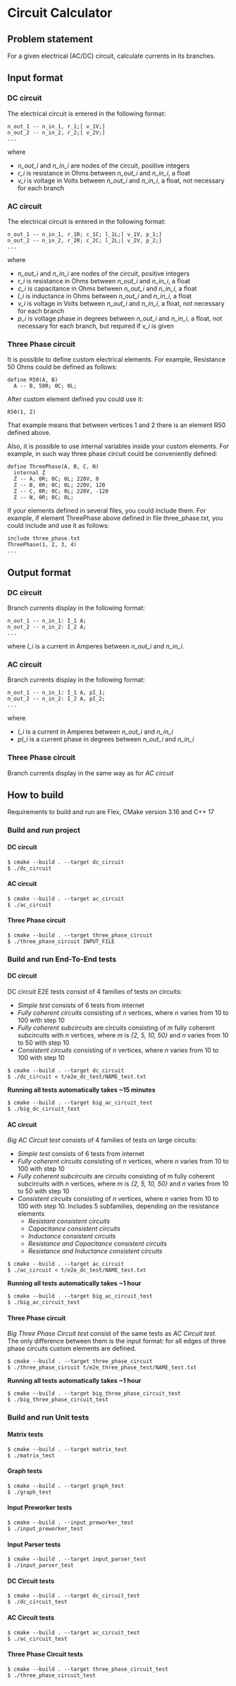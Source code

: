 # Circuit Calculator
## Problem statement
For a given electrical (AC/DC) circuit, calculate currents in
its branches.
## Input format
### DC circuit
The electrical circuit is entered in the following
format:
```
n_out_1 -- n_in_1, r_1;[ v_1V;]
n_out_2 -- n_in_2, r_2;[ v_2V;]
...
```
where
  * *n_out_i* and *n_in_i* are nodes of the circuit, positive integers
  * *r_i* is resistance in Ohms between *n_out_i* and *n_in_i*, a float 
  * *v_i* is voltage in Volts between *n_out_i* and *n_in_i*, a float, not necessary for each
    branch
### AC circuit
The electrical circuit is entered in the following
format:
```
n_out_1 -- n_in_1, r_1R; c_1C; l_1L;[ v_1V, p_1;]
n_out_2 -- n_in_2, r_2R; c_2C; l_2L;[ v_2V, p_2;]
...
```
where
* *n_out_i* and *n_in_i* are nodes of the circuit, positive integers
* *r_i* is resistance in Ohms between *n_out_i* and *n_in_i*, a float
* *c_i* is capacitance in Ohms between *n_out_i* and *n_in_i*, a float
* *l_i* is inductance in Ohms between *n_out_i* and *n_in_i*, a float
* *v_i* is voltage in Volts between *n_out_i* and *n_in_i*, a float, not necessary for each
  branch
* *p_i* is voltage phase in degrees between *n_out_i* and *n_in_i*, a float, not necessary
  for each branch, but required if *v_i* is given
### Three Phase circuit
It is possible to define custom electrical elements. For example, Resistance 50 Ohms
could be defined as follows:
```
define R50(A, B)
  A -- B, 50R; 0C; 0L;
```
After custom element defined you could use it:
```
R50(1, 2)
```
That example means that between vertices 1 and 2 there is an element R50 defined
above.

Also, it is possible to use internal variables inside your custom elements. For
example, in such way three phase circuit could be conveniently defined:
```
define ThreePhase(A, B, C, N)
  internal Z
  Z -- A, 0R; 0C; 0L; 220V, 0
  Z -- B, 0R; 0C; 0L; 220V, 120
  Z -- C, 0R; 0C; 0L; 220V, -120
  Z -- N, 0R; 0C; 0L;
```

If your elements defined in several files, you could include them. For example, if
element ThreePhase above defined in file three_phase.txt, you could include and use
it as follows:
```
include three_phase.txt
ThreePhase(1, 2, 3, 4)
...
```
## Output format
### DC circuit
Branch currents display in the following format:
```
n_out_1 -- n_in_1: I_1 A;
n_out_2 -- n_in_2: I_2 A;
...
```
where *I_i* is a current in Amperes between *n_out_i* and *n_in_i*.
### AC circuit
Branch currents display in the following format:
```
n_out_1 -- n_in_1: I_1 A, pI_1;
n_out_2 -- n_in_2: I_2 A, pI_2;
...
```
where
  * *I_i* is a current in Amperes between *n_out_i* and *n_in_i*
  * *pI_i* is a current phase in degrees between *n_out_i* and *n_in_i*
### Three Phase circuit
Branch currents display in the same way as for *AC circuit* 
## How to build
Requirements to build and run are Flex, CMake version 3.16 and C++ 17
### Build and run project
#### DC circuit
```
$ cmake --build . --target dc_circuit
$ ./dc_circuit
```
#### AC circuit
```
$ cmake --build . --target ac_circuit
$ ./ac_circuit
```
#### Three Phase circuit
```
$ cmake --build . --target three_phase_circuit
$ ./three_phase_circuit INPUT_FILE
```
### Build and run End-To-End tests
#### DC circuit
DC circuit E2E tests consist of 4 families of tests on circuits:
* *Simple test* consists of 6 tests from internet
* *Fully coherent circuits* consisting of *n* vertices, where *n* varies
  from 10 to 100 with step 10
* *Fully coherent subcircuits* are circuits consisting of *m* fully
  coherent subcircuits with *n* vertices, where *m* is *{2, 5, 10, 50}* and *n*
  varies from 10 to 50 with step 10
* *Consistent circuits* consisting of *n* vertices, where *n* varies from
  10 to 100 with step 10

```
$ cmake --build . --target dc_circuit
$ ./dc_circuit < t/e2e_dc_test/NAME_test.txt
```

**Running all tests automatically takes ~15 minutes**
```
$ cmake --build . --target big_ac_circuit_test
$ ./big_dc_circuit_test
```
#### AC circuit
*Big AC Circuit test* consists of 4 families of tests on large circuits:
* *Simple test* consists of 6 tests from internet
* *Fully coherent circuits* consisting of *n* vertices, where *n* varies
  from 10 to 100 with step 10
* *Fully coherent subcircuits* are circuits consisting of *m* fully
  coherent subcircuits with *n* vertices, where *m* is *{2, 5, 10, 50}* and *n*
  varies from 10 to 50 with step 10
* *Consistent circuits* consisting of *n* vertices, where *n* varies from 10 to 100
  with step 10. Includes 5 subfamilies, depending on the resistance elements
  * *Resistant consistent circuits*
  * *Capacitance consistent circuits*
  * *Inductance consistent circuits*
  * *Resistance and Capacitance consistent circuits*
  * *Resistance and Inductance consistent circuits*

```
$ cmake --build . --target ac_circuit
$ ./ac_circuit < t/e2e_dc_test/NAME_test.txt
```

**Running all tests automatically takes ~1 hour**
```
$ cmake --build . --target big_ac_circuit_test
$ ./big_ac_circuit_test
```
#### Three Phase circuit
*Big Three Phase Circuit test* consist of the same tests as *AC Circuit test*.
The only difference between them is the input format: for all edges of three
phase circuits custom elements are defined.
```
$ cmake --build . --target three_phase_circuit
$ ./three_phase_circuit t/e2e_three_phase_test/NAME_test.txt
```

**Running all tests automatically takes ~1 hour**
```
$ cmake --build . --target big_three_phase_circuit_test
$ ./big_three_phase_circuit_test
```
### Build and run Unit tests
#### Matrix tests
```
$ cmake --build . --target matrix_test
$ ./matrix_test
```
#### Graph tests
```
$ cmake --build . --target graph_test
$ ./graph_test
```
#### Input Preworker tests
```
$ cmake --build . --input_preworker_test
$ ./input_preworker_test
```
#### Input Parser tests
```
$ cmake --build . --target input_parser_test
$ ./input_parser_test
```
#### DC Circuit tests
```
$ cmake --build . --target dc_circuit_test
$ ./dc_circuit_test
```
#### AC Circuit tests
```
$ cmake --build . --target ac_circuit_test
$ ./ac_circuit_test
```
#### Three Phase Circuit tests
```
$ cmake --build . --target three_phase_circuit_test
$ ./three_phase_circuit_test
```